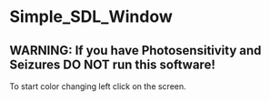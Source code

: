# Simple_SDL_Window

## WARNING: If you have Photosensitivity and Seizures DO NOT run this software!

To start color changing left click on the screen.
